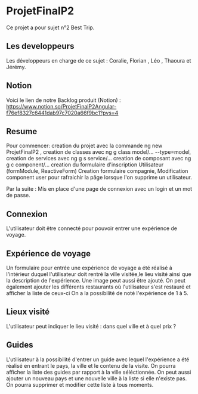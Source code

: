 # ProjetFinalP2

Ce projet a pour sujet n°2 Best Trip.

## Les developpeurs 
Les développeurs en charge de ce sujet : Coralie, Florian , Léo , Thaoura et Jérémy.
## Notion
Voici le lien de notre Backlog produit (Notion) : https://www.notion.so/ProjetFinalP2Angular-f76ef8327c6441dab97c7020a66f9bc1?pvs=4

## Resume 
Pour commencer:
creation du projet avec la commande ng new ProjetFinalP2 , 
creation de classes avec ng g class model/... --type=model,
creation de services avec ng g s service/... 
creation de composant avec ng g c component/...
creation du formulaire d'inscription Utilisateur (formModule, ReactiveForm)
Creation formulaire compagnie, Modification component user pour rafraichir la pâge lorsque l'on supprime un utilisateur.

Par la suite :
Mis en place d'une page de connexion avec un login et un mot de passe.

## Connexion
L'utilisateur doit être connecté pour pouvoir entrer une expérience de voyage.

## Expérience de voyage

Un formulaire pour entrée une expérience de voyage a été réalisé à l'intérieur duquel l'utilisateur doit rentré la ville visitée,le lieu visité ainsi que la description de l'expérience.
Une image peut aussi être ajouté.
On peut également ajouter les différents restaurants où l'utilisateur s'est restauré et afficher la liste de ceux-ci
On a la possibilité de noté l'expérience de 1 à 5.

## Lieux visité
L'utilisateur peut indiquer le lieu visité  : dans quel ville et à quel prix ?
 
## Guides

L'utilisateur à la possibilité d'entrer un guide avec lequel l'expérience a été réalisé en entrant le pays, la ville et le contenu de la visite.
On pourra afficher la liste des guides par rapport à la ville séléctionnée.
On peut aussi ajouter un nouveau pays et une nouvelle ville à la liste si elle n'existe pas.
On pourra supprimer et modifier cette liste à tous moments. 


